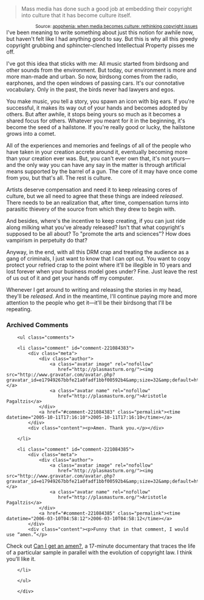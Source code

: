 <blockquote cite="http://www.zephoria.org/thoughts/archives/2005/09/29/when_media_beco.html">Mass media has done such a good job at embedding their copyright into culture that it has become culture itself.</blockquote>
<small style="text-align:right; display:block">Source: <a href="http://www.zephoria.org/thoughts/archives/2005/09/29/when_media_beco.html">apophenia: when media becomes culture: rethinking copyright issues</a></small>
I've been meaning to write something about just this notion for awhile now, but haven't felt like I had anything good to say.  But this is why all this greedy copyright grubbing and sphincter-clenched Intellectual Property pisses me off.

I've got this idea that sticks with me:  All music started from birdsong and other sounds from the environment.  But today, our environment is more and more man-made and urban.  So now, birdsong comes from the radio, earphones, and the open windows of passing cars.  It's our connotative vocabulary.  Only in the past, the birds never had lawyers and egos.

You make music, you tell a story, you spawn an icon with big ears.  If you're successful, it makes its way out of your hands and becomes adopted by others.  But after awhile, it stops being yours so much as it becomes a shared focus for others.  Whatever you meant for it in the beginning, it's become the seed of a hailstone.  If you're really good or lucky, the hailstone grows into a comet. 

All of the experiences and memories and feelings of all of the people who have taken in your creation accrete around it, eventually becoming more than your creation ever was.  But, you can't ever own that, it's not yours—and the only way you can have any say in the matter is through artificial means supported by the barrel of a gun.  The core of it may have once come from you, but that's all.  The rest is culture.

Artists deserve compensation and need it to keep releasing cores of culture, but we all need to agree that these things are indeed *released*.  There needs to be an realization that, after time, compensation turns into parasitic thievery of the source from which they drew to begin with.  

And besides, where's the incentive to keep creating, if you can just ride along milking what you've already released?  Isn't that what copyright's supposed to be all about?  To "promote the arts and sciences"?  How does vampirism in perpetuity do that?

Anyway, in the end, with all this DRM crap and treating the audience as a gang of criminals, I just want to know that I can opt out.  You want to copy protect your refried crap to the point where it'll be illegible in 10 years and lost forever when your business model goes under?  Fine.  Just leave the rest of us out of it and get your hands off my computer.  

Whenever I get around to writing and releasing the stories in my head, they'll be *released*.  And in the meantime, I'll continue paying more and more attention to the people who get it—it'll be their birdsong that I'll be repeating.

<!-- tags: music copyright culture drm copyfight -->

<div id="comments" class="comments archived-comments">
            <h3>Archived Comments</h3>
            
        <ul class="comments">
            
        <li class="comment" id="comment-221084383">
            <div class="meta">
                <div class="author">
                    <a class="avatar image" rel="nofollow" 
                       href="http://plasmasturm.org/"><img src="http://www.gravatar.com/avatar.php?gravatar_id=e17949267bbfe21a0fadf1bbf00592b4&amp;size=32&amp;default=http://mediacdn.disqus.com/1320279820/images/noavatar32.png"/></a>
                    <a class="avatar name" rel="nofollow" 
                       href="http://plasmasturm.org/">Aristotle Pagaltzis</a>
                </div>
                <a href="#comment-221084383" class="permalink"><time datetime="2005-10-11T17:16:10">2005-10-11T17:16:10</time></a>
            </div>
            <div class="content"><p>Amen. Thank you.</p></div>
            
        </li>
    
        <li class="comment" id="comment-221084385">
            <div class="meta">
                <div class="author">
                    <a class="avatar image" rel="nofollow" 
                       href="http://plasmasturm.org/"><img src="http://www.gravatar.com/avatar.php?gravatar_id=e17949267bbfe21a0fadf1bbf00592b4&amp;size=32&amp;default=http://mediacdn.disqus.com/1320279820/images/noavatar32.png"/></a>
                    <a class="avatar name" rel="nofollow" 
                       href="http://plasmasturm.org/">Aristotle Pagaltzis</a>
                </div>
                <a href="#comment-221084385" class="permalink"><time datetime="2006-03-10T04:58:12">2006-03-10T04:58:12</time></a>
            </div>
            <div class="content"><p>Funny that in that comment, I would use “amen.”</p>

<p>Check out <a href="http://nkhstudio.com/pages/popup_amen.html" rel="nofollow">Can I get an amen?</a>, a 17-minute documentary that traces the life of a particular sample in parallel with the evolution of copyright law. I think you’ll like it.</p></div>
            
        </li>
    
        </ul>
    
        </div>
    